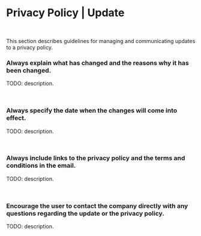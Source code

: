 # Privacy Policy | Update
<br>

This section describes guidelines for managing and communicating updates to a privacy policy.


### Always explain what has changed and the reasons why it has been changed.

TODO: description.

<br>


### Always specify the date when the changes will come into effect.

TODO: description.

<br>


### Always include links to the privacy policy and the terms and conditions in the email.

TODO: description.

<br>


### Encourage the user to contact the company directly with any questions regarding the update or the privacy policy.

TODO: description.

<br>


